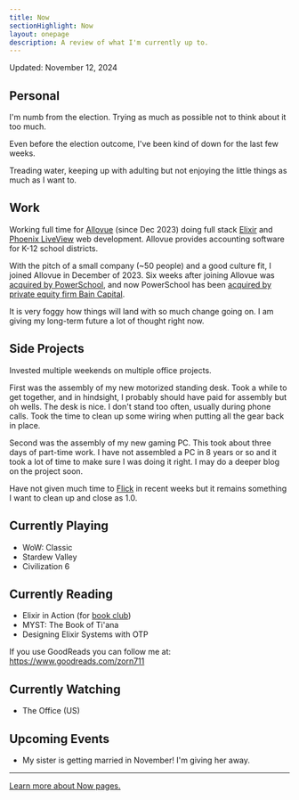 ```yaml
---
title: Now
sectionHighlight: Now
layout: onepage
description: A review of what I'm currently up to.
---
```


Updated: November 12, 2024

## Personal

I'm numb from the election. Trying as much as possible not to think about it too much.

Even before the election outcome, I've been kind of down for the last few weeks. 

Treading water, keeping up with adulting but not enjoying the little things as much as I want to.

## Work

Working full time for [Allovue](https://www.allovue.com/) (since Dec 2023) doing full stack [Elixir](https://elixir-lang.org/) and [Phoenix LiveView](https://www.phoenixframework.org/) web development. Allovue provides accounting software for K-12 school districts.

With the pitch of a small company (~50 people) and a good culture fit, I joined Allovue in December of 2023. Six weeks after joining Allovue was [acquired by PowerSchool][1], and now PowerSchool has been [acquired by private equity firm Bain Capital][2]. 

[1]: https://investors.powerschool.com/news/news-details/2024/PowerSchool-Acquires-Allovue-a-Leading-K-12-Financial-Budgeting-and-Planning-Software-Provider-Expanding-PowerSchools-Industry-Leading-Data--Analytics-Capabilities-to-Support-Greater-K-12-Organizational-Effectiveness/default.aspx

[2]: https://www.reuters.com/markets/deals/bain-capital-take-powerschool-private-56-bln-deal-2024-06-07/

It is very foggy how things will land with so much change going on. I am giving my long-term future a lot of thought right now.

## Side Projects

Invested multiple weekends on multiple office projects. 

First was the assembly of my new motorized standing desk. Took a while to get together, and in hindsight, I probably should have paid for assembly but oh wells. The desk is nice. I don't stand too often, usually during phone calls. Took the time to clean up some wiring when putting all the gear back in place.

Second was the assembly of my new gaming PC. This took about three days of part-time work. I have not assembled a PC in 8 years or so and it took a lot of time to make sure I was doing it right. I may do a deeper blog on the project soon.

Have not given much time to [Flick](https://github.com/zorn/flick) in recent weeks but it remains something I want to clean up and close as 1.0.

## Currently Playing

* WoW: Classic
* Stardew Valley
* Civilization 6

## Currently Reading

* Elixir in Action (for [book club](https://elixirbookclub.github.io/website/))
* MYST: The Book of Ti'ana
* Designing Elixir Systems with OTP

If you use GoodReads you can follow me at: <https://www.goodreads.com/zorn711>

## Currently Watching

* The Office (US)

## Upcoming Events

* My sister is getting married in November! I'm giving her away. 

***

[Learn more about Now pages.](https://nownownow.com/about)
